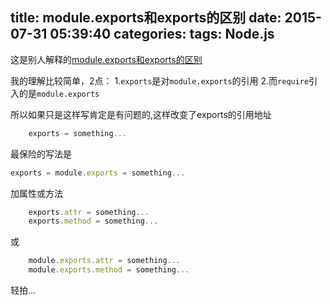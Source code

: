 title: module.exports和exports的区别
date: 2015-07-31 05:39:40
categories:
tags: Node.js
---

这是别人解释的[module.exports和exports的区别](http://zihua.li/2012/03/use-module-exports-or-exports-in-node)

我的理解比较简单，2点：
1.`exports`是对`module.exports`的引用
2.而`require`引入的是`module.exports`

所以如果只是这样写肯定是有问题的,这样改变了exports的引用地址
```javascript
    exports = something...
```
最保险的写法是
```javascript
exports = module.exports = something...
```

加属性或方法
```javascript
    exports.attr = something...
    exports.method = something...
```
或
```javascript
    module.exports.attr = something...
    module.exports.method = something...
```

轻拍...